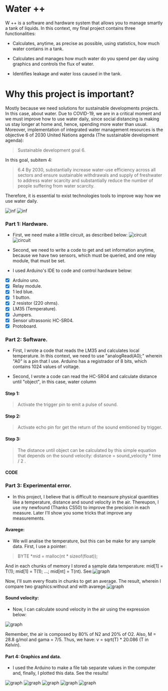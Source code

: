 # Water ++
W ++ is a software and hardware system that allows you to manage smartly a tank of liquids. In this context, my final project contains three functionalities:
- Calculates, anytime, as precise as possible, using statistics, how much water contains in a tank.

- Calculates and manages how much water do you spend per day using graphics and controls the flux of water.

- Identifies leakage and water loss caused in the tank.

# Why this project is important?

Mostly because we need solutions for sustainable developments projects. In this case, about water. Due to COVID-19, we are in a critical moment and we must improve how to use water daily, since social distancing is making us stay longer at home and, hence, spending more water than usual.  
Moreover, implementation of integrated water management resources is the objective 6 of 2030 United Nations agenda (The sustainable development agenda):
>Sustainable development goal 6.

In this goal, subitem 4:
>6.4 By 2030, substantially increase water-use efficiency across all sectors and ensure sustainable withdrawals and supply of freshwater to address water scarcity and substantially reduce the number of people suffering from water scarcity.

Therefore, it is essential to exist technologies tools to improve way how we use water daily.


![inf](inf1.png)
![inf](inf2.png)





### Part 1: Hardware.
- First, we need make a littlle circuit, as described below: ![circuit](circuit.png) ![circuit](circuit2.jpeg)

- Second, we need to write a code to get and set information anytime, because we have two sensors, which must be queried, and one relay module, that must be set.


- I used Arduino's IDE to code and control hardware below:

- [x] Arduino uno.
- [x] Relay module.
- [x] 1 led blue.
- [x] 1 button.
- [x] 2 resistor (220 ohms).
- [x] LM35 (Temperature).
- [x] Jumpers.
- [x] Sensor ultrassonic HC-SR04.
- [x] Protoboard.

### Part 2: Software.
- First, I wrote a code that reads the LM35 and calculates local temperature. In this context, we need to use "analogRead(A0);"
wherein "A0" is a pin that I use. Arduino has a registrador of 8 bits, which contains 1024 values of voltage.

- Second, I wrote a code can read the HC-SR04 and calculate distance until "object", in this case, water column
#### Step 1:
>Activate the trigger pin to emit a pulse of sound.
#### Step 2:
>Activate echo pin for get the return of the sound emitioned by trigger.
#### Step 3:
>The distance until object can be calculated by this simple equation that depends on the sound velocity: distance = sound_velocity * time / 2 .

#### CODE

### Part 3: Experimental error.
- In this project, I believe that is difficult to meansure physical quantities like a temperature, distance and sound velocity in the air. Thereupon, I use my newfound (Thanks CS50) to improve the precision in each measure. Later I'll show you some tricks that improve any measurements.

#### Avarege:
- We will analise the temperature, but this can be make for any sample data. First, I use a pointer:
 >BYTE *mid = malloc(nt * sizeof(float));
 
 
And in each chunks of memory I stored a sample data temperature: mid[1] = T(1); mid[1] = T(1); ...; mid[nt] = T(nt). See:![graph](prg_readme.png)


Now, I'll sum every floats in chunks to get an average. The result, wherein I compare two graphics:without and with avarege.![graph](gt2new.png)


#### Sound velocity:
- Now, I can calculate sound velocity in the air using the expression below:

![graph](eq.png)

Remember, the air is composed by 80% of N2 and 20% of O2. Also, M = 28.8 g/mol and gama = 7/5. Thus, we have: v = sqrt(T) * 20.086 (T in Kelvin).

#### Part 4: Graphics and data.
- I used the Arduino to make a file tab separate values in the computer and, finally, I plotted this data. See the results!

![graph](ggeralnew.png)
![graph](g1new.png)
![graph](g3new.png)
![graph](g8new.png)
![graph](gd1new.png)
